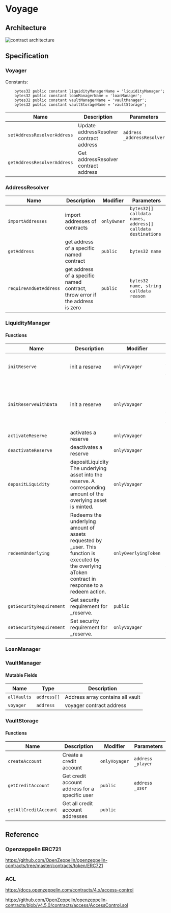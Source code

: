 # Voyage

## Architecture

![contract architecture](https://github.com/halcyon-project/voyage-contracts/blob/main/doc/voyage_arch.png)

## Specification

### Voyager

Constants:

```solidity
    bytes32 public constant liquidityManagerName = 'liquidityManager';
    bytes32 public constant loanManagerName = 'loanManager';
    bytes32 public constant vaultManagerName = 'vaultManager';
    bytes32 public constant vaultStorageName = 'vaultStorage';
```

| Name                        | Description                             | Parameters                 | Modifier    |                                
|-----------------------------|-----------------------------------------|----------------------------|-------------|
| `setAddressResolverAddress` | Update addressResolver contract address | `address _addressResolver` | `onlyOwner` |  |
| `getAddressResolverAddress` | Get addressResolver contract address    |                            | `public`    |

### AddressResolver

| Name                   | Description                                                                  | Modifier    | Parameters                                                  |
|------------------------|------------------------------------------------------------------------------|-------------|-------------------------------------------------------------|
| `importAddresses`      | import addresses of contracts                                                | `onlyOwner` | `bytes32[] calldata names, address[] calldata destinations` |
| `getAddress`           | get address of a specific named contract                                     | `public`    | `bytes32 name`                                              |
| `requireAndGetAddress` | get address of a specific named contract, throw error if the address is zero | `public`    | `bytes32 name, string calldata reason`                      |

### LiquidityManager

#### Functions

| Name                     | Description                                                                                                                                            | Modifier             | Parameters                                                                                                                                                                                                                                 |
|--------------------------|--------------------------------------------------------------------------------------------------------------------------------------------------------|----------------------|--------------------------------------------------------------------------------------------------------------------------------------------------------------------------------------------------------------------------------------------|
| `initReserve`            | init a reserve                                                                                                                                         | `onlyVoyager`        | `address _reserve, uint8 _underlyingAssetDecimals, address _interestRateStrategyAddress, uint256 _securityRequirement`                                                                                                                     |
| `initReserveWithData`    | init a reserve                                                                                                                                         | `onlyVoyager`        | `address _reserve, string memory _jdTokenName, string memory _jdTokenSymbol, string memory _sdTokenName, string memory _sdTokenSymbol, uint8 _underlyingAssetDecimals, address _interestRateStrategyAddress, uint256 _securityRequirement` |
| `activateReserve`        | activates a reserve                                                                                                                                    | `onlyVoyager`        | `address _reserve`                                                                                                                                                                                                                         |                                                                                                                                                                                                          |
| `deactivateReserve`      | deactivates a reserve                                                                                                                                  | `onlyVoyager`        | `address _reserve`                                                                                                                                                                                                                         |                                                                                                                                                                                                                        |
| `depositLiquidity`       | depositLiquidity The underlying asset into the reserve. A corresponding amount of the overlying asset is minted.                                       | `onlyVoyager`        | ` address _reserve， CoreLibrary.Tranche _tranche, uint256 _amount`                                                                                                                                                                         |                                                                                                                                                                        |
| `redeemUnderlying`       | Redeems the underlying amount of assets requested by _user. This function is executed by the overlying aToken contract in response to a redeem action. | `onlyOverlyingToken` | ` address _reserve, CoreLibrary.Tranche _tranche, address payable _user, uint256 _amount, uint256 _aTokenBalanceAfterRedeem`                                                                                                               |                                                                                                                                                                        |
| `getSecurityRequirement` | Get security requirement for _reserve.                                                                                                                 | `public`             | ` address _reserve`                                                                                                                                                                                                                        |                                                                                                                                                                        |
| `setSecurityRequirement` | Set security requirement for _reserve.                                                                                                                 | `onlyVoyager`        | ` address _reserve, uint256 _value`                                                                                                                                                                                                        |                                                                                                                                                                        |

### LoanManager

### VaultManager

#### Mutable Fields

| Name        | Type        | Description                      |                                    
|-------------|-------------|----------------------------------|
| `allVaults` | `address[]` | Address array contains all vault |
| `voyager`   | `address`   | voyager contract address         |

### VaultStorage


#### Functions

| Name                  | Description                                    | Modifier      | Parameters        |
|-----------------------|------------------------------------------------|---------------|-------------------|
| `createAccount`       | Create a credit account                        | `onlyVoyager` | `address _player` |
| `getCreditAccount`    | Get credit account address for a specific user | `public`      | `address _user`   |
| `getAllCreditAccount` | Get all credit account addresses               | `public`      |                   |

## Reference

### Openzeppelin ERC721

https://github.com/OpenZeppelin/openzeppelin-contracts/tree/master/contracts/token/ERC721

### ACL

https://docs.openzeppelin.com/contracts/4.x/access-control

https://github.com/OpenZeppelin/openzeppelin-contracts/blob/v4.5.0/contracts/access/AccessControl.sol
